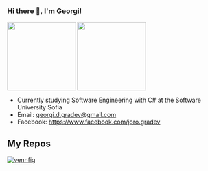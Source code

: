### Hi there 👋, I'm Georgi!

<div>
  <img height="160" align="left" src="https://github-readme-stats.vercel.app/api?username=GeorgiGradev&count_private=true&true&hide=issues&show_icons=true" />
  <img height="160" src="https://github-readme-stats.vercel.app/api/top-langs/?username=GeorgiGradev&layout=compact" />
</div>

- Currently studying Software Engineering with C# at the Software University Sofia
- Email: georgi.d.gradev@gmail.com
- Facebook: https://www.facebook.com/joro.gradev

## My Repos

[![vennfig](https://github-readme-stats.vercel.app/api/pin/?username=GeorgiGradev&repo=SoftUni&show_owner=true)](https://github.com/GeorgiGradev/SoftUni)
